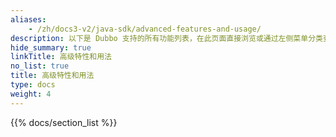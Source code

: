 ```yaml
---
aliases:
    - /zh/docs3-v2/java-sdk/advanced-features-and-usage/
description: 以下是 Dubbo 支持的所有功能列表，在此页面直接浏览或通过左侧菜单分类查看。
hide_summary: true
linkTitle: 高级特性和用法
no_list: true
title: 高级特性和用法
type: docs
weight: 4
---
```




{{% docs/section_list %}}
